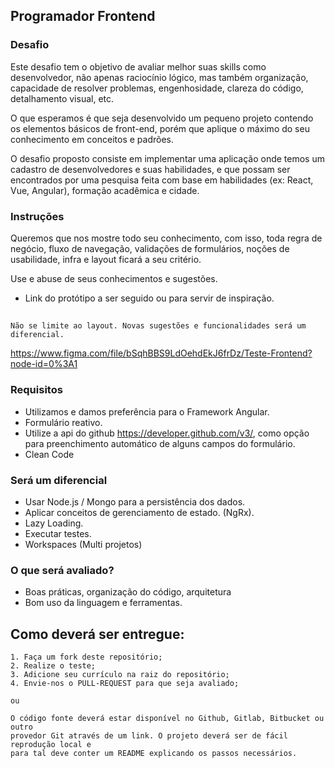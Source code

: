## Programador Frontend
     
### Desafio

Este desafio tem o objetivo de avaliar melhor suas skills como desenvolvedor, não
apenas raciocínio lógico, mas também organização, capacidade de resolver
problemas, engenhosidade, clareza do código, detalhamento visual, etc.

O que esperamos é que seja desenvolvido um pequeno projeto contendo os
elementos básicos de front-end, porém que aplique o máximo do seu conhecimento em conceitos e padrões.

O desafio proposto consiste em implementar uma aplicação onde temos um cadastro de desenvolvedores e suas habilidades, e que possam ser encontrados por uma pesquisa feita com base em habilidades (ex: React, Vue, Angular), formação acadêmica e cidade.


### Instruções

Queremos que nos mostre todo seu conhecimento, com isso, toda regra de negócio, fluxo de navegação, validações de formulários, noções de usabilidade, infra e layout ficará a seu critério.

Use e abuse de seus conhecimentos e sugestões.

- Link do protótipo a ser seguido ou para servir de inspiração.

##   
    Não se limite ao layout. Novas sugestões e funcionalidades será um diferencial.


https://www.figma.com/file/bSqhBBS9LdOehdEkJ6frDz/Teste-Frontend?node-id=0%3A1
    


### Requisitos

- Utilizamos e damos preferência para o Framework Angular.
- Formulário reativo.
- Utilize a api do github https://developer.github.com/v3/,  como opção para preenchimento automático de alguns campos do formulário.
- Clean Code



### Será um diferencial

- Usar Node.js / Mongo para a persistência dos dados.
- Aplicar conceitos de gerenciamento de estado. (NgRx).
- Lazy Loading.
- Executar testes.
- Workspaces (Multi projetos)



### O que será avaliado?

- Boas práticas, organização do código, arquitetura
- Bom uso da linguagem e ferramentas.



## Como deverá ser entregue:

    1. Faça um fork deste repositório;
    2. Realize o teste;
    3. Adicione seu currículo na raiz do repositório;
    4. Envie-nos o PULL-REQUEST para que seja avaliado;
    
    ou
    
    O código fonte deverá estar disponível no Github, Gitlab, Bitbucket ou outro
    provedor Git através de um link. O projeto deverá ser de fácil reprodução local e 
    para tal deve conter um README explicando os passos necessários.

   
